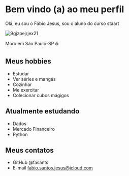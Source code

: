 # Bem vindo (a) ao meu perfil

Olá, eu sou o Fábio Jesus, sou o aluno do curso staart

![9gjzpejrjex21](https://user-images.githubusercontent.com/74939020/178274606-7f04c7d1-32e8-48f3-a640-5c4c42930918.jpg)

Moro em São Paulo-SP ❄️



## Meus hobbies

- Estudar
- Ver séries e mangás
- Cozinhar
- Me exercitar 
- Colecionar cubos mágigos

## Atualmente estudando

- Dados
- Mercado Financeiro
- Python

## Meus contatos

- GitHub @fasants
- E-mail fabio.santos.jesus@icloud.com

